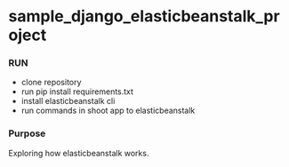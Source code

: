 # sample_django_elasticbeanstalk_project 

### RUN

- clone repository
- run pip install requirements.txt
- install elasticbeanstalk cli
- run commands in shoot app to elasticbeanstalk

### Purpose
Exploring how elasticbeanstalk works.
